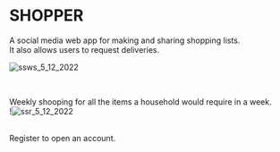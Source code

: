# SHOPPER
A social media web app for making and sharing shopping lists.
<br>
It also allows users to request deliveries.

![ssws_5_12_2022](https://user-images.githubusercontent.com/63499020/168072443-81e52f78-a749-4bc1-bad7-37f8f36a1ac8.png)

<br>



Weekly shooping for all the items a household would require in a week. 
<br>
!![ssr_5_12_2022](https://user-images.githubusercontent.com/63499020/168071469-aee425a8-a5cd-4f84-aa05-0ccc2fa5616d.png)


<br>
Register to open an account.

